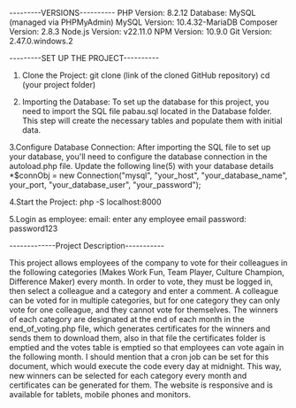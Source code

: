 ---------VERSIONS----------
PHP Version: 8.2.12
Database: MySQL (managed via PHPMyAdmin)
MySQL Version: 10.4.32-MariaDB
Composer Version: 2.8.3
Node.js Version: v22.11.0
NPM Version: 10.9.0
Git Version: 2.47.0.windows.2


---------SET UP THE PROJECT----------

1. Clone the Project:
git clone (link of the cloned GitHub repository)
cd (your project folder)

2. Importing the Database:
To set up the database for this project, you need to import the SQL file pabau.sql located in the Database folder. This step will create the necessary tables and populate them with initial data.

3.Configure Database Connection:
After importing the SQL file to set up your database, you'll need to configure the database connection in the autoload.php file. Update the following line(5) with your database details 
*$connObj = new Connection("mysql", "your_host", "your_database_name", your_port, "your_database_user", "your_password");

4.Start the Project:
php -S localhost:8000

5.Login as employee:
email: enter any employee email
password: password123


-------------Project Description-----------

This project allows employees of the company to vote for their colleagues in the following categories (Makes Work Fun, Team Player, Culture Champion, Difference Maker) every month. In order to vote, they must be logged in, then select a colleague and a category and enter a comment. A colleague can be voted for in multiple categories, but for one category they can only vote for one colleague, and they cannot vote for themselves. The winners of each category are designated at the end of each month in the end_of_voting.php file, which generates certificates for the winners and sends them to download them, also in that file the certificates folder is emptied and the votes table is emptied so that employees can vote again in the following month. I should mention that a cron job can be set for this document, which would execute the code every day at midnight. This way, new winners can be selected for each category every month and certificates can be generated for them. The website is responsive and is available for tablets, mobile phones and monitors.

